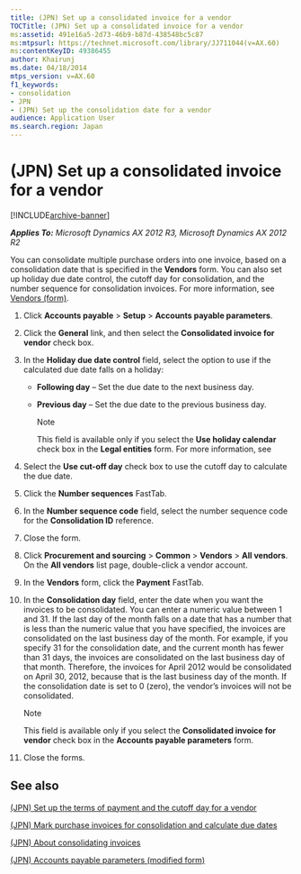 ```yaml
---
title: (JPN) Set up a consolidated invoice for a vendor
TOCTitle: (JPN) Set up a consolidated invoice for a vendor
ms:assetid: 491e16a5-2d73-46b9-b87d-438548bc5c87
ms:mtpsurl: https://technet.microsoft.com/library/JJ711044(v=AX.60)
ms:contentKeyID: 49386455
author: Khairunj
ms.date: 04/18/2014
mtps_version: v=AX.60
f1_keywords:
- consolidation
- JPN
- (JPN) Set up the consolidation date for a vendor
audience: Application User
ms.search.region: Japan
---
```


# (JPN) Set up a consolidated invoice for a vendor 


[!INCLUDE[archive-banner](includes/archive-banner.md)]


_**Applies To:** Microsoft Dynamics AX 2012 R3, Microsoft Dynamics AX 2012 R2_

You can consolidate multiple purchase orders into one invoice, based on a consolidation date that is specified in the **Vendors** form. You can also set up holiday due date control, the cutoff day for consolidation, and the number sequence for consolidation invoices. For more information, see [Vendors (form)](https://technet.microsoft.com/library/aa592162\(v=ax.60\)).

1.  Click **Accounts payable** \> **Setup** \> **Accounts payable parameters**.

2.  Click the **General** link, and then select the **Consolidated invoice for vendor** check box.

3.  In the **Holiday due date control** field, select the option to use if the calculated due date falls on a holiday:
    
      - **Following day** – Set the due date to the next business day.
    
      - **Previous day** – Set the due date to the previous business day.
        

        > [!NOTE]
        > <P>This field is available only if you select the <STRONG>Use holiday calendar</STRONG> check box in the <STRONG>Legal entities</STRONG> form. For more information, see</P>



4.  Select the **Use cut-off day** check box to use the cutoff day to calculate the due date.

5.  Click the **Number sequences** FastTab.

6.  In the **Number sequence code** field, select the number sequence code for the **Consolidation ID** reference.

7.  Close the form.

8.  Click **Procurement and sourcing** \> **Common** \> **Vendors** \> **All vendors**. On the **All vendors** list page, double-click a vendor account.

9.  In the **Vendors** form, click the **Payment** FastTab.

10. In the **Consolidation day** field, enter the date when you want the invoices to be consolidated. You can enter a numeric value between 1 and 31. If the last day of the month falls on a date that has a number that is less than the numeric value that you have specified, the invoices are consolidated on the last business day of the month. For example, if you specify 31 for the consolidation date, and the current month has fewer than 31 days, the invoices are consolidated on the last business day of that month. Therefore, the invoices for April 2012 would be consolidated on April 30, 2012, because that is the last business day of the month. If the consolidation date is set to 0 (zero), the vendor’s invoices will not be consolidated.
    

    > [!NOTE]
    > <P>This field is available only if you select the <STRONG>Consolidated invoice for vendor</STRONG> check box in the <STRONG>Accounts payable parameters</STRONG> form.</P>



11. Close the forms.

## See also

[(JPN) Set up the terms of payment and the cutoff day for a vendor](jpn-set-up-the-terms-of-payment-and-the-cutoff-day-for-a-vendor.md)

[(JPN) Mark purchase invoices for consolidation and calculate due dates](jpn-mark-purchase-invoices-for-consolidation-and-calculate-due-dates.md)

[(JPN) About consolidating invoices](jpn-about-consolidating-invoices.md)

[(JPN) Accounts payable parameters (modified form)](https://technet.microsoft.com/library/jj710993\(v=ax.60\))

  


